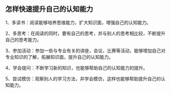 ## 怎样快速提升自己的认知能力

1、多读书：阅读能够培养思维能力，扩大知识面，增强自己的认知能力。 

2、多思考：在阅读的同时，要有自己的思考，并与别人的思考相比较，不断提升自己的思考能力。 

3、参加活动：参加一些与专业有关的讲座，会议，比赛等活动，能够增加自己对专业知识的了解，拓展知识面，提升自己的认知能力。 

4、学会提问：不断学习新的知识，也能够帮助自己的认知能力的提升。 

5、尝试模仿：观察别人的学习方法，并学会模仿，这样也能够帮助提升自己的认知能力。